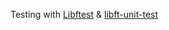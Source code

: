 Testing with [Libftest](https://github.com/jtoty/Libftest) & [libft-unit-test](https://github.com/alelievr/libft-unit-test)
